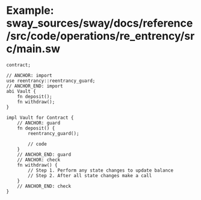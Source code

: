 # Example: sway_sources/sway/docs/reference/src/code/operations/re_entrency/src/main.sw

```sway
contract;

// ANCHOR: import
use reentrancy::reentrancy_guard;
// ANCHOR_END: import
abi Vault {
    fn deposit();
    fn withdraw();
}

impl Vault for Contract {
    // ANCHOR: guard
    fn deposit() {
        reentrancy_guard();

        // code
    }
    // ANCHOR_END: guard
    // ANCHOR: check
    fn withdraw() {
        // Step 1. Perform any state changes to update balance
        // Step 2. After all state changes make a call
    }
    // ANCHOR_END: check
}

```
